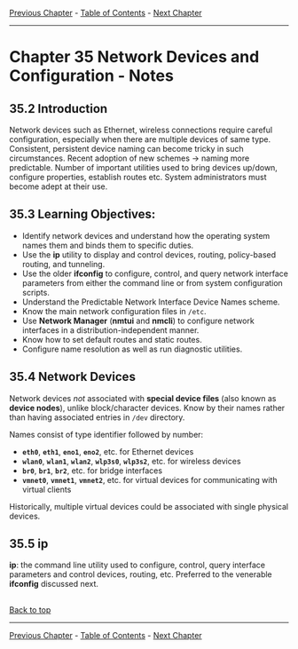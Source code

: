 [Previous Chapter](../Ch34-networkaddresses/notes_Ch34.md) - [Table of Contents](../README.md#table-of-contents) - [Next Chapter](../Ch36-firewalls/notes_Ch36.md)

---

# Chapter 35 Network Devices and Configuration - Notes

## 35.2 Introduction
Network devices such as Ethernet, wireless connections require careful configuration, especially when there are multiple devices of same type. Consistent, persistent device naming can become tricky in such circumstances. Recent adoption of new schemes -> naming more predictable. Number of important utilities used to bring devices up/down, configure properties, establish routes etc. System administrators must become adept at their use.

## 35.3 Learning Objectives:
- Identify network devices and understand how the operating system names them and binds them to specific duties.
- Use the **ip** utility to display and control devices, routing, policy-based routing, and tunneling.
- Use the older **ifconfig** to configure, control, and query network interface parameters from either the command line or from system configuration scripts.
- Understand the Predictable Network Interface Device Names scheme.
- Know the main network configuration files in `/etc`.
- Use **Network Manager** (**nmtui** and **nmcli**) to configure network interfaces in a distribution-independent manner.
- Know how to set default routes and static routes.
- Configure name resolution as well as run diagnostic utilities.


## 35.4 Network Devices
Network devices *not* associated with **special device files** (also known as **device nodes**), unlike block/character devices. Know by their names rather than having associated entries in `/dev` directory.

Names consist of type identifier followed by number:
- **`eth0`**, **`eth1`**, **`eno1`**, **`eno2`**, etc. for Ethernet devices
- **`wlan0`**, **`wlan1`**, **`wlan2`**, **`wlp3s0`**, **`wlp3s2`**, etc. for wireless devices
- **`br0`**, **`br1`**, **`br2`**, etc. for bridge interfaces
- **`vmnet0`**, **`vmnet1`**, **`vmnet2`**, etc. for virtual devices for communicating with virtual clients

Historically, multiple virtual devices could be associated with single physical devices.


## 35.5 ip
**ip**: the command line utility used to configure, control, query interface parameters and control devices, routing, etc. Preferred to the venerable **ifconfig** discussed next.


##

[Back to top](#)

---

[Previous Chapter](../Ch34-networkaddresses/notes_Ch34.md) - [Table of Contents](../README.md#table-of-contents) - [Next Chapter](../Ch36-firewalls/notes_Ch36.md)
